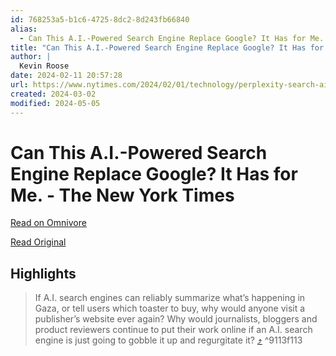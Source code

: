 ```yaml
---
id: 768253a5-b1c6-4725-8dc2-8d243fb66840
alias:
  - Can This A.I.-Powered Search Engine Replace Google? It Has for Me. - The New York Times
title: "Can This A.I.-Powered Search Engine Replace Google? It Has for Me. - The New York Times"
author: |
  Kevin Roose
date: 2024-02-11 20:57:28
url: https://www.nytimes.com/2024/02/01/technology/perplexity-search-ai-google.html/
created: 2024-03-02
modified: 2024-05-05
---
```


# Can This A.I.-Powered Search Engine Replace Google? It Has for Me. - The New York Times

[Read on Omnivore](https://omnivore.app/me/can-this-a-i-powered-search-engine-replace-google-it-has-for-me--18d99f5f098)

[Read Original](https://www.nytimes.com/2024/02/01/technology/perplexity-search-ai-google.html/)

## Highlights

> If A.I. search engines can reliably summarize what’s happening in Gaza, or tell users which toaster to buy, why would anyone visit a publisher’s website ever again? Why would journalists, bloggers and product reviewers continue to put their work online if an A.I. search engine is just going to gobble it up and regurgitate it? [⤴️](https://omnivore.app/me/can-this-a-i-powered-search-engine-replace-google-it-has-for-me--18d99f5f098#9113f113-82f4-4723-8d07-a56b2be97da8)  ^9113f113

